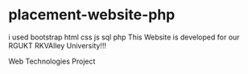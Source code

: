 # placement-website-php
 i used bootstrap html css js sql php
This Website is developed for our RGUKT RKVAlley University!!!

Web Technologies Project
